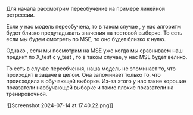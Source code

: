 Для начала рассмотрим переобучение на примере линейной регрессии. 

Если у нас модель переобучена, то в таком случае , у нас алгоритм будет близко предугадывать значения на тестовой выборке. То есть если мы будем смотреть по MSE, то оно будет близко к нулю. 

Однако , если мы посмотрим на MSE уже когда мы сравниваем наш предикт по X_test с y_test , то в таком случае, у нас MSE будет велико.

То есть в случае переобчения, наша модель не зпоминает то, что проиходит в задаче в целом. Она запоминает только то, что происходила в обучающей выборке. Из-за этого у нас такие хорошие показатели наобучающей выборке и такие плохие показатели на тренировочной. 

![[Screenshot 2024-07-14 at 17.40.22.png]]
